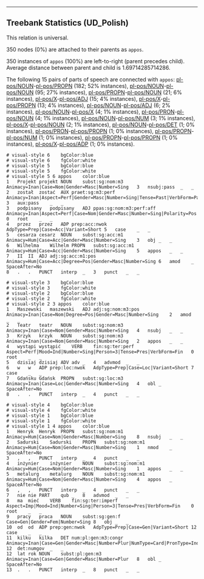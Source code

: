 

--------------------------------------------------------------------------------

## Treebank Statistics (UD_Polish)

This relation is universal.

350 nodes (0%) are attached to their parents as `appos`.

350 instances of `appos` (100%) are left-to-right (parent precedes child).
Average distance between parent and child is 1.69714285714286.

The following 15 pairs of parts of speech are connected with `appos`: [pl-pos/NOUN]()-[pl-pos/PROPN]() (182; 52% instances), [pl-pos/NOUN]()-[pl-pos/NOUN]() (95; 27% instances), [pl-pos/PROPN]()-[pl-pos/NOUN]() (21; 6% instances), [pl-pos/X]()-[pl-pos/ADJ]() (15; 4% instances), [pl-pos/X]()-[pl-pos/PROPN]() (13; 4% instances), [pl-pos/NOUN]()-[pl-pos/ADJ]() (6; 2% instances), [pl-pos/NOUN]()-[pl-pos/X]() (4; 1% instances), [pl-pos/PRON]()-[pl-pos/NOUN]() (4; 1% instances), [pl-pos/NOUN]()-[pl-pos/NUM]() (3; 1% instances), [pl-pos/X]()-[pl-pos/NOUN]() (2; 1% instances), [pl-pos/NOUN]()-[pl-pos/DET]() (1; 0% instances), [pl-pos/PRON]()-[pl-pos/PROPN]() (1; 0% instances), [pl-pos/PROPN]()-[pl-pos/NUM]() (1; 0% instances), [pl-pos/PROPN]()-[pl-pos/PROPN]() (1; 0% instances), [pl-pos/X]()-[pl-pos/ADP]() (1; 0% instances).


~~~ conllu
# visual-style 6	bgColor:blue
# visual-style 6	fgColor:white
# visual-style 5	bgColor:blue
# visual-style 5	fgColor:white
# visual-style 5 6 appos	color:blue
1	Projekt	projekt	NOUN	subst:sg:nom:m3	Animacy=Inan|Case=Nom|Gender=Masc|Number=Sing	3	nsubj:pass	_	_
2	został	zostać	AUX	praet:sg:m3:perf	Animacy=Inan|Aspect=Perf|Gender=Masc|Number=Sing|Tense=Past|VerbForm=Part|Voice=Act	3	aux:pass	_	_
3	podpisany	podpisany	ADJ	ppas:sg:nom:m3:perf:aff	Animacy=Inan|Aspect=Perf|Case=Nom|Gender=Masc|Number=Sing|Polarity=Pos|VerbForm=Part|Voice=Pass	0	root	_	_
4	przez	przez	ADP	prep:acc:nwok	AdpType=Prep|Case=Acc|Variant=Short	5	case	_	_
5	cesarza	cesarz	NOUN	subst:sg:acc:m1	Animacy=Hum|Case=Acc|Gender=Masc|Number=Sing	3	obj	_	_
6	Wilhelma	Wilhelm	PROPN	subst:sg:acc:m1	Animacy=Hum|Case=Acc|Gender=Masc|Number=Sing	5	appos	_	_
7	II	II	ADJ	adj:sg:acc:m1:pos	Animacy=Hum|Case=Acc|Degree=Pos|Gender=Masc|Number=Sing	6	amod	_	SpaceAfter=No
8	.	.	PUNCT	interp	_	3	punct	_	_

~~~


~~~ conllu
# visual-style 3	bgColor:blue
# visual-style 3	fgColor:white
# visual-style 2	bgColor:blue
# visual-style 2	fgColor:white
# visual-style 2 3 appos	color:blue
1	Maszewski	maszewski	ADJ	adj:sg:nom:m3:pos	Animacy=Inan|Case=Nom|Degree=Pos|Gender=Masc|Number=Sing	2	amod	_	_
2	Teatr	teatr	NOUN	subst:sg:nom:m3	Animacy=Inan|Case=Nom|Gender=Masc|Number=Sing	4	nsubj	_	_
3	Krzyk	krzyk	NOUN	subst:sg:nom:m3	Animacy=Inan|Case=Nom|Gender=Masc|Number=Sing	2	appos	_	_
4	wystąpi	wystąpić	VERB	fin:sg:ter:perf	Aspect=Perf|Mood=Ind|Number=Sing|Person=3|Tense=Pres|VerbForm=Fin	0	root	_	_
5	dzisiaj	dzisiaj	ADV	adv	_	4	advmod	_	_
6	w	w	ADP	prep:loc:nwok	AdpType=Prep|Case=Loc|Variant=Short	7	case	_	_
7	Gdańsku	Gdańsk	PROPN	subst:sg:loc:m3	Animacy=Inan|Case=Loc|Gender=Masc|Number=Sing	4	obl	_	SpaceAfter=No
8	.	.	PUNCT	interp	_	4	punct	_	_

~~~


~~~ conllu
# visual-style 4	bgColor:blue
# visual-style 4	fgColor:white
# visual-style 1	bgColor:blue
# visual-style 1	fgColor:white
# visual-style 1 4 appos	color:blue
1	Henryk	Henryk	PROPN	subst:sg:nom:m1	Animacy=Hum|Case=Nom|Gender=Masc|Number=Sing	8	nsubj	_	_
2	Sadurski	Sadurski	PROPN	subst:sg:nom:m1	Animacy=Hum|Case=Nom|Gender=Masc|Number=Sing	1	nmod	_	SpaceAfter=No
3	,	,	PUNCT	interp	_	4	punct	_	_
4	inżynier	inżynier	NOUN	subst:sg:nom:m1	Animacy=Hum|Case=Nom|Gender=Masc|Number=Sing	1	appos	_	_
5	metalurg	metalurg	NOUN	subst:sg:nom:m1	Animacy=Hum|Case=Nom|Gender=Masc|Number=Sing	4	appos	_	SpaceAfter=No
6	,	,	PUNCT	interp	_	4	punct	_	_
7	nie	nie	PART	qub	_	8	advmod	_	_
8	ma	mieć	VERB	fin:sg:ter:imperf	Aspect=Imp|Mood=Ind|Number=Sing|Person=3|Tense=Pres|VerbForm=Fin	0	root	_	_
9	pracy	praca	NOUN	subst:sg:gen:f	Case=Gen|Gender=Fem|Number=Sing	8	obj	_	_
10	od	od	ADP	prep:gen:nwok	AdpType=Prep|Case=Gen|Variant=Short	12	case	_	_
11	kilku	kilka	DET	num:pl:gen:m3:congr	Animacy=Inan|Case=Gen|Gender=Masc|Number=Plur|NumType=Card|PronType=Ind	12	det:numgov	_	_
12	lat	rok	NOUN	subst:pl:gen:m3	Animacy=Inan|Case=Gen|Gender=Masc|Number=Plur	8	obl	_	SpaceAfter=No
13	.	.	PUNCT	interp	_	8	punct	_	_

~~~


